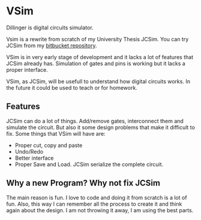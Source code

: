VSim
=========

Dillinger is digital circuits simulator.

Vsim is a rewrite from scratch of my University Thesis JCSim. You can try JCSim from my [bitbucket repository](https://bitbucket.org/almejo/jcsim).

VSim is in very early stage of development and it lacks a lot of features that JCSim already has. Simulation of gates and pins is working but it lacks a proper interface.

VSim, as JCSim, will be usefull to understand how digital circuits works. In the future it could be used to teach or for homework. 

Features
-

JCSim can do a lot of things. Add/remove gates, interconnect them and simulate the circuit. But also it some design problems that make it difficult to fix. Some things that VSim will have are:

- Proper cut, copy and paste
- Undo/Redo
- Better interface
- Proper Save and Load. JCSim serialize the complete circuit.

Why a new Program? Why not fix JCSim
-

The main reason is fun. I love to code and doing it from scratch is a lot of fun. Also, this way I can remember all the process to create it and think again about the design. I am not throwing it away, I am using the best parts.



